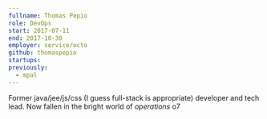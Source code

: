 ```yaml
---
fullname: Thomas Pepio
role: DevOps
start: 2017-07-11
end: 2017-10-30
employer: service/octo
github: thomaspepio
startups:
previously:
  - mpal
---
```


Former java/jee/js/css (I guess full-stack is appropriate) developer and tech lead.
Now fallen in the bright world of *operations* o7
